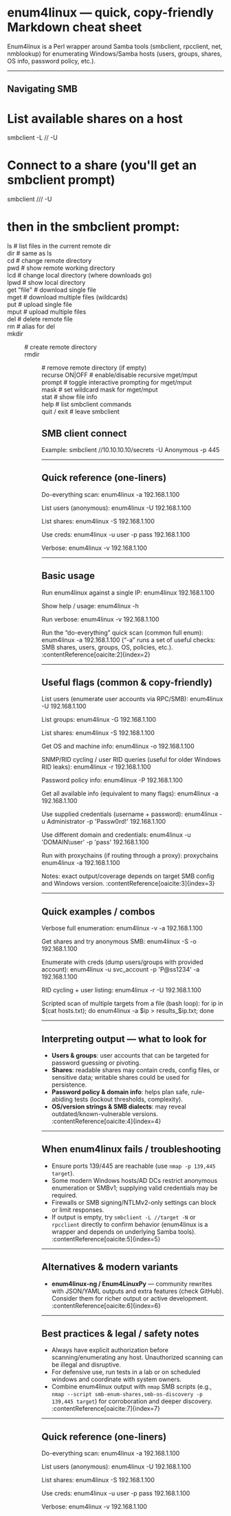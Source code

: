 # enum4linux — quick, copy-friendly Markdown cheat sheet

Enum4linux is a Perl wrapper around Samba tools (smbclient, rpcclient, net, nmblookup) for enumerating Windows/Samba hosts (users, groups, shares, OS info, password policy, etc.). 

---

## Navigating SMB
# List available shares on a host
smbclient -L //<IP> -U <USER>

# Connect to a share (you'll get an smbclient prompt)
smbclient //<IP>/<SHARE> -U <USER>
# then in the smbclient prompt:
ls                # list files in the current remote dir  
dir               # same as ls  
cd <remote-dir>   # change remote directory  
pwd               # show remote working directory  
lcd <local-dir>   # change local directory (where downloads go)  
lpwd              # show local directory  
get "file"        # download single file  
mget <pattern>    # download multiple files (wildcards)  
put <file>        # upload single file  
mput <pattern>    # upload multiple files  
del <file>        # delete remote file  
rm <file>         # alias for del  
mkdir <dir>       # create remote directory  
rmdir <dir>       # remove remote directory (if empty)  
recurse ON|OFF    # enable/disable recursive mget/mput  
prompt            # toggle interactive prompting for mget/mput  
mask <pattern>    # set wildcard mask for mget/mput  
stat <file>       # show file info  
help              # list smbclient commands  
quit / exit       # leave smbclient  
 

## SMB client connect
Example: smbclient //10.10.10.10/secrets -U Anonymous -p 445

---

## Quick reference (one-liners)
Do-everything scan:
    enum4linux -a 192.168.1.100

List users (anonymous):
    enum4linux -U 192.168.1.100

List shares:
    enum4linux -S 192.168.1.100

Use creds:
    enum4linux -u user -p pass 192.168.1.100

Verbose:
    enum4linux -v 192.168.1.100

---

## Basic usage
Run enum4linux against a single IP:
    enum4linux 192.168.1.100

Show help / usage:
    enum4linux -h

Run verbose:
    enum4linux -v 192.168.1.100

Run the “do-everything” quick scan (common full enum):
    enum4linux -a 192.168.1.100
(“-a” runs a set of useful checks: SMB shares, users, groups, OS, policies, etc.). :contentReference[oaicite:2]{index=2}

---

## Useful flags (common & copy-friendly)
List users (enumerate user accounts via RPC/SMB):
    enum4linux -U 192.168.1.100

List groups:
    enum4linux -G 192.168.1.100

List shares:
    enum4linux -S 192.168.1.100

Get OS and machine info:
    enum4linux -o 192.168.1.100

SNMP/RID cycling / user RID queries (useful for older Windows RID leaks):
    enum4linux -r 192.168.1.100

Password policy info:
    enum4linux -P 192.168.1.100

Get all available info (equivalent to many flags):
    enum4linux -a 192.168.1.100

Use supplied credentials (username + password):
    enum4linux -u Administrator -p 'Passw0rd!' 192.168.1.100

Use different domain and credentials:
    enum4linux -u 'DOMAIN\\user' -p 'pass' 192.168.1.100

Run with proxychains (if routing through a proxy):
    proxychains enum4linux -a 192.168.1.100

Notes: exact output/coverage depends on target SMB config and Windows version. :contentReference[oaicite:3]{index=3}

---

## Quick examples / combos
Verbose full enumeration:
    enum4linux -v -a 192.168.1.100

Get shares and try anonymous SMB:
    enum4linux -S -o 192.168.1.100

Enumerate with creds (dump users/groups with provided account):
    enum4linux -u svc_account -p 'P@ss1234' -a 192.168.1.100

RID cycling + user listing:
    enum4linux -r -U 192.168.1.100

Scripted scan of multiple targets from a file (bash loop):
    for ip in $(cat hosts.txt); do enum4linux -a $ip > results_$ip.txt; done

---

## Interpreting output — what to look for
- **Users & groups**: user accounts that can be targeted for password guessing or pivoting.  
- **Shares**: readable shares may contain creds, config files, or sensitive data; writable shares could be used for persistence.  
- **Password policy & domain info**: helps plan safe, rule-abiding tests (lockout thresholds, complexity).  
- **OS/version strings & SMB dialects**: may reveal outdated/known-vulnerable versions. :contentReference[oaicite:4]{index=4}

---

## When enum4linux fails / troubleshooting
- Ensure ports 139/445 are reachable (use `nmap -p 139,445 target`).  
- Some modern Windows hosts/AD DCs restrict anonymous enumeration or SMBv1; supplying valid credentials may be required.  
- Firewalls or SMB signing/NTLMv2-only settings can block or limit responses.  
- If output is empty, try `smbclient -L //target -N` or `rpcclient` directly to confirm behavior (enum4linux is a wrapper and depends on underlying Samba tools). :contentReference[oaicite:5]{index=5}

---

## Alternatives & modern variants
- **enum4linux-ng / Enum4LinuxPy** — community rewrites with JSON/YAML outputs and extra features (check GitHub). Consider them for richer output or active development. :contentReference[oaicite:6]{index=6}

---

## Best practices & legal / safety notes
- Always have explicit authorization before scanning/enumerating any host. Unauthorized scanning can be illegal and disruptive.  
- For defensive use, run tests in a lab or on scheduled windows and coordinate with system owners.  
- Combine enum4linux output with `nmap` SMB scripts (e.g., `nmap --script smb-enum-shares,smb-os-discovery -p 139,445 target`) for corroboration and deeper discovery. :contentReference[oaicite:7]{index=7}

---

## Quick reference (one-liners)
Do-everything scan:
    enum4linux -a 192.168.1.100

List users (anonymous):
    enum4linux -U 192.168.1.100

List shares:
    enum4linux -S 192.168.1.100

Use creds:
    enum4linux -u user -p pass 192.168.1.100

Verbose:
    enum4linux -v 192.168.1.100
